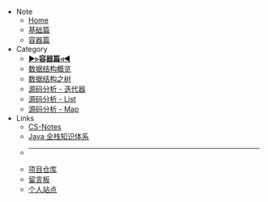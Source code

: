 * <i class="fas fa-fw fa-th"></i> Note
	* [<i class="fas fa-fw fa-home"></i> Home](/README)
	* [<i class="fas fa-fw fa-archive"></i> 基础篇](/basic/)
    * [<i class="fas fa-fw fa-box"></i> 容器篇](/container/)
* <i class="fas fa-fw fa-list"></i> Category
	* <b><u>►▹容器篇◃◄</u></b>
	* [数据结构概览](/container_01_数据结构概览)
	* [数据结构之树](/container_02_数据结构之树)
	* [源码分析 - 迭代器](/container_03_源码分析-迭代器)
	* [源码分析 - List](/container_04_源码分析-List)
	* [源码分析 - Map](/container_05_源码分析-Map)
* <i class="fas fa-fw fa-fan fa-spin"></i> Links
    * [<i class="fas fa-fw fa-pen"></i> CS-Notes](http://cyc2018.gitee.io/cs-notes/#/README)
    * [<i class="fas fa-fw fa-book"></i> Java 全栈知识体系](https://www.pdai.tech/)
    * ---
    * [<i class="fab fa-fw fa-github"></i> 项目仓库](https://github.com/lewky/java-note)
    * [<i class="fas fa-fw fa-comment"></i> 留言板](https://lewky.cn/bbs/)
    * [<i class="fas fa-fw fa-atom"></i> 个人站点](https://lewky.cn)